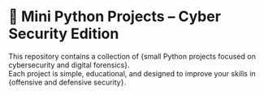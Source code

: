 # 🐍 Mini Python Projects – Cyber Security Edition
  
This repository contains a collection of {small Python projects focused on cybersecurity and digital forensics}.  
Each project is simple, educational, and designed to improve your skills in {offensive and defensive security}.  
